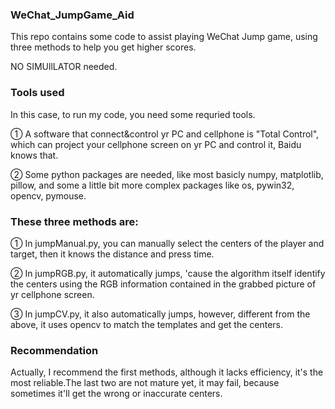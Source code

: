 ### WeChat_JumpGame_Aid
This repo contains some code to assist playing WeChat Jump game, using three methods to help you get higher scores. 

NO SIMUllLATOR needed.

### Tools used
In this case, to run my code, you need some requried tools.

① A software that connect&control yr PC and cellphone is "Total Control", which can project your cellphone screen on yr PC and control it, Baidu knows that.

② Some python packages are needed, like most basicly numpy, matplotlib, pillow, and some a little bit more complex packages like os, pywin32, opencv, pymouse.

### These three methods are:
① In jumpManual.py, you can manually select the centers of the player and target, then it knows the distance and press time.

② In jumpRGB.py, it automatically jumps, 'cause the algorithm itself identify the centers using the RGB information contained in the grabbed picture of yr cellphone screen.

③ In jumpCV.py, it also automatically jumps, however, different from the above, it uses opencv to match the templates and get the centers.

### Recommendation
Actually, I recommend the first methods, although it lacks efficiency, it's the most reliable.The last two are not mature yet, it may fail, because sometimes it'll get the wrong or inaccurate  centers.


